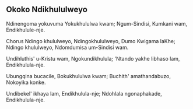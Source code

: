 ## Okoko Ndikhululweyo

Ndinengoma yokuvuma Yokukhululwa kwam;
Ngum-Sindisi, Kumkani wam, Endikhulule-nje.

Chorus
Ndingo khululweyo, Ndingokhululweyo,
Dumo Kwigama laKhe;
Ndingo khululweyo, Ndomdumisa um-Sindisi wam.

Undihluthis' u-Kristu wam, Ngokundikhulula;
'Ntando yakhe libhaso lam, Endikhulula-nje.

Ubungqina bucacile, Bokukhululwa kwam;
Buchith' amathandabuzo, Nokoyika konke.

Undibekel' ikhaya lam, Endikhulula-nje;
Ndohlala ngonaphakade, Endikhulula-nje.

